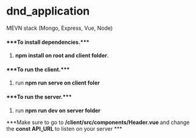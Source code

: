 # dnd_application
MEVN stack (Mongo, Express, Vue, Node)

<h4>***To install dependencies.***</h4>
<ol>
  <li><strong>npm install on root and client folder</strong>.</li>
</ol>
<h4>***To run the client.***</h4>
<ol>
  <li>run <strong>npm run serve on client foler</strong>
</ol>
<h4>***To run the server.***</h4>
<ol>
  <li>run <strong>npm run dev on server folder </strong></li>
</ol>

<p> ***Make sure to go to <strong> /client/src/components/Header.vue </strong> and change the <strong> const API_URL </strong>
to listen on your server ***</p>
